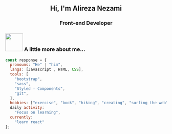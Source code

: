 <h2 align="center"> Hi, I'm Alireza Nezami </h2>
<h3 align="center">Front-end Developer</h3>

### <img src="https://octodex.github.com/images/spidertocat.png" width="55" > A little more about me...

```javascript
const response = {
  pronouns: "He" | "him",
  langs: [Javascript , HTML, CSS],
  tools: [
    "bootstrap",
    "sass",
    "Styled - Components",
    "git",
  ],
  hobbies: ["exercise", "book", "hiking", "creating", "surfing the web"],
  daily activity:
    "Focus on learning",
  currently:
    "learn react"
};
```
